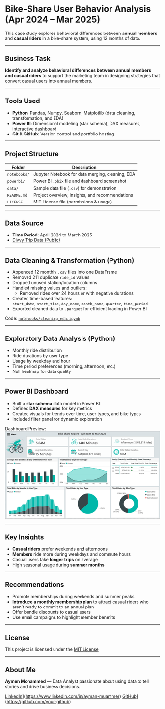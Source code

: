 # Bike-Share User Behavior Analysis (Apr 2024 – Mar 2025)

This case study explores behavioral differences between **annual members** and **casual riders** in a bike-share system, using 12 months of data.

---

## Business Task

**Identify and analyze behavioral differences between annual members and casual riders** to support the marketing team in designing strategies that convert casual users into annual members.

---

## Tools Used

- **Python**: Pandas, Numpy, Seaborn, Matplotlib (data cleaning, transformation, and EDA)
- **Power BI**: Dimensional modeling (star schema), DAX measures, interactive dashboard
- **Git & GitHub**: Version control and portfolio hosting

---

## Project Structure

| Folder        | Description                                 |
|---------------|---------------------------------------------|
| `notebooks/`  | Jupyter Notebook for data merging, cleaning, EDA |
| `powerbi/`    | Power BI `.pbix` file and dashboard screenshot   |
| `data/`       | Sample data file (`.csv`) for demonstration      |
| `README.md`   | Project overview, insights, and recommendations  |
| `LICENSE`     | MIT License file (permissions & usage)           |

---

## Data Source

-  **Time Period**: April 2024 to March 2025  
-  [Divvy Trip Data (Public)](https://divvy-tripdata.s3.amazonaws.com/index.html)

---

## Data Cleaning & Transformation (Python)

- Appended 12 monthly `.csv` files into one DataFrame
- Removed 211 duplicate `ride_id` values
- Dropped unused station/location columns
- Handled missing values and outliers:
  - Removed rides over 24 hours or with negative durations
- Created time-based features:  
  `start_date`, `start_time`, `day_name`, `month_name`, `quarter`, `time_period`
- Exported cleaned data to `.parquet` for efficient loading in Power BI

 Code: [`notebooks/cleaning_eda.ipynb`](notebooks/eda_cleaning.ipynb)

---

## Exploratory Data Analysis (Python)

- Monthly ride distribution
- Ride durations by user type
- Usage by weekday and hour
- Time period preferences (morning, afternoon, etc.)
- Null heatmap for data quality

---

## Power BI Dashboard

- Built a **star schema** data model in Power BI
- Defined **DAX measures** for key metrics
- Created visuals for trends over time, user types, and bike types
- Included filter panel for dynamic exploration

Dashboard Preview:  
![Dashboard Screenshot](powerbi/Dashboard.png)


---

## Key Insights

- **Casual riders** prefer weekends and afternoons  
- **Members** ride more during weekdays and commute hours  
- Casual users take **longer trips** on average  
- High seasonal usage during **summer months**

---

## Recommendations

- Promote memberships during weekends and summer peaks
- **Introduce a monthly membership plan** to attract casual riders who aren’t ready to commit to an annual plan
- Offer bundle discounts to casual users
- Use email campaigns to highlight member benefits

---

## License

This project is licensed under the [MIT License](LICENSE)

---

## About Me

**Aymen Mohammed** — Data Analyst passionate about using data to tell stories and drive business decisions.

 [LinkedIn](https://img.shields.io/badge/LinkedIn-blue?logo=linkedin&logoColor=white&style=flat)](https://www.linkedin.com/in/ayman-muammer) 
 [GitHub](https://img.shields.io/badge/GitHub-black?logo=github&logoColor=white&style=flat)](https://github.com/your-github)
